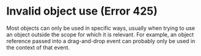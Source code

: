 
# Invalid object use (Error 425)

Most objects can only be used in specific ways, usually when trying to use an object outside the scope for which it is relevant. For example, an object reference passed into a drag-and-drop event can probably only be used in the context of that event.

